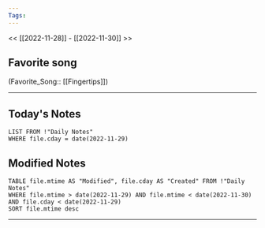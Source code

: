 ```yaml
---
Tags:
---
```

<< [[2022-11-28]] - [[2022-11-30]] >>
## Favorite song
(Favorite_Song:: [[Fingertips]])
___
## Today's Notes
```dataview
LIST FROM !"Daily Notes"
WHERE file.cday = date(2022-11-29)
```
## Modified Notes
```dataview
TABLE file.mtime AS "Modified", file.cday AS "Created" FROM !"Daily Notes" 
WHERE file.mtime > date(2022-11-29) AND file.mtime < date(2022-11-30) AND file.cday < date(2022-11-29)
SORT file.mtime desc
```
___
